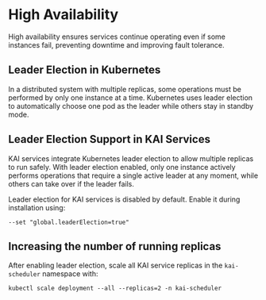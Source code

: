 # High Availability

High availability ensures services continue operating even if some instances fail, preventing downtime and improving fault tolerance.

## Leader Election in Kubernetes

In a distributed system with multiple replicas, some operations must be performed by only one instance at a time. Kubernetes uses leader election to automatically choose one pod as the leader while others stay in standby mode.

## Leader Election Support in KAI Services

KAI services integrate Kubernetes leader election to allow multiple replicas to run safely. With leader election enabled, only one instance actively performs operations that require a single active leader at any moment, while others can take over if the leader fails.

Leader election for KAI services is disabled by default. Enable it during installation using:

```
--set "global.leaderElection=true"
```

## Increasing the number of running replicas

After enabling leader election, scale all KAI service replicas in the `kai-scheduler` namespace with:

```
kubectl scale deployment --all --replicas=2 -n kai-scheduler
```

